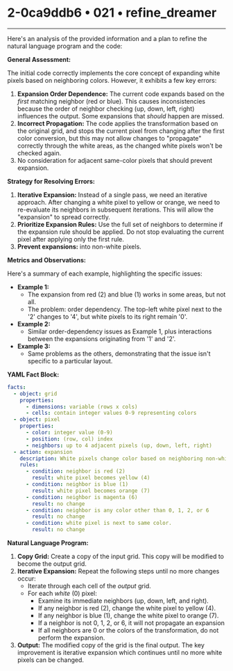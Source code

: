 # 2-0ca9ddb6 • 021 • refine_dreamer

---
Here's an analysis of the provided information and a plan to refine the natural language program and the code:

**General Assessment:**

The initial code correctly implements the core concept of expanding white pixels based on neighboring colors. However, it exhibits a few key errors:

1.  **Expansion Order Dependence:** The current code expands based on the *first* matching neighbor (red or blue). This causes inconsistencies because the order of neighbor checking (up, down, left, right) influences the output. Some expansions that *should* happen are missed.
2.  **Incorrect Propagation:** The code applies the transformation based on the original grid, and stops the current pixel from changing after the first color conversion, but this may not allow changes to "propagate" correctly through the white areas, as the changed white pixels won't be checked again.
3. No consideration for adjacent same-color pixels that should prevent expansion.

**Strategy for Resolving Errors:**

1.  **Iterative Expansion:** Instead of a single pass, we need an iterative approach. After changing a white pixel to yellow or orange, we need to re-evaluate its neighbors in subsequent iterations. This will allow the "expansion" to spread correctly.
2.  **Prioritize Expansion Rules:** Use the full set of neighbors to determine if the expansion rule should be applied. Do not stop evaluating the current pixel after applying only the first rule.
3.  **Prevent expansions:** into non-white pixels.

**Metrics and Observations:**

Here's a summary of each example, highlighting the specific issues:

*   **Example 1:**
    *   The expansion from red (2) and blue (1) works in some areas, but not all.
    *   The problem: order dependency. The top-left white pixel next to the '2' changes to '4', but white pixels to its right remain '0'.
*   **Example 2:**
    *   Similar order-dependency issues as Example 1, plus interactions between the expansions originating from '1' and '2'.
*   **Example 3:**
    *   Same problems as the others, demonstrating that the issue isn't specific to a particular layout.

**YAML Fact Block:**

```yaml
facts:
  - object: grid
    properties:
      - dimensions: variable (rows x cols)
      - cells: contain integer values 0-9 representing colors
  - object: pixel
    properties:
      - color: integer value (0-9)
      - position: (row, col) index
      - neighbors: up to 4 adjacent pixels (up, down, left, right)
  - action: expansion
    description: White pixels change color based on neighboring non-white pixels.
    rules:
      - condition: neighbor is red (2)
        result: white pixel becomes yellow (4)
      - condition: neighbor is blue (1)
        result: white pixel becomes orange (7)
      - condition: neighbor is magenta (6)
        result: no change
      - condition: neighbor is any color other than 0, 1, 2, or 6
        result: no change
      - condition: white pixel is next to same color.
        result: no change
```

**Natural Language Program:**

1.  **Copy Grid:** Create a copy of the input grid. This copy will be modified to become the output grid.
2.  **Iterative Expansion:** Repeat the following steps until no more changes occur:
    *   Iterate through each cell of the *output* grid.
    *   For each *white* (0) pixel:
        *   Examine its immediate neighbors (up, down, left, and right).
        *   If any neighbor is red (2), change the white pixel to yellow (4).
        *   If any neighbor is blue (1), change the white pixel to orange (7).
        *   If a neighbor is not 0, 1, 2, or 6, it will not propagate an expansion
        *   If all neighbors are 0 or the colors of the transformation, do not perform the expansion.
3.  **Output:** The modified copy of the grid is the final output. The key improvement is iterative expansion which continues until no more white pixels can be changed.


